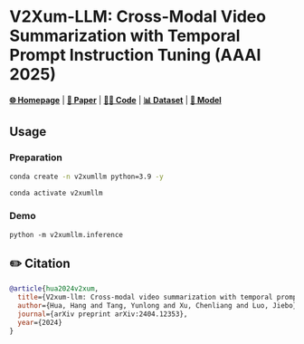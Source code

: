# V2Xum-LLM: Cross-Modal Video Summarization with Temporal Prompt Instruction Tuning (AAAI 2025)
[**🌐 Homepage**](https://hanghuacs.github.io/v2xum/) | [**🔬 Paper**](https://arxiv.org/pdf/2404.12353.pdf) | [**👩‍💻 Code**](https://github.com/hanghuacs/V2Xum-LLM) | [**📊 Dataset**](https://huggingface.co/datasets/hhua2/Instruct-V2Xum) | [**🤗 Model**](https://huggingface.co/hhua2/V2Xum-LLM)

## Usage

### Preparation

```bash
conda create -n v2xumllm python=3.9 -y
```

```bash
conda activate v2xumllm
```

### Demo

```
python -m v2xumllm.inference
```

## ✏️ Citation
```bibtex
@article{hua2024v2xum,
  title={V2xum-llm: Cross-modal video summarization with temporal prompt instruction tuning},
  author={Hua, Hang and Tang, Yunlong and Xu, Chenliang and Luo, Jiebo},
  journal={arXiv preprint arXiv:2404.12353},
  year={2024}
}
```
